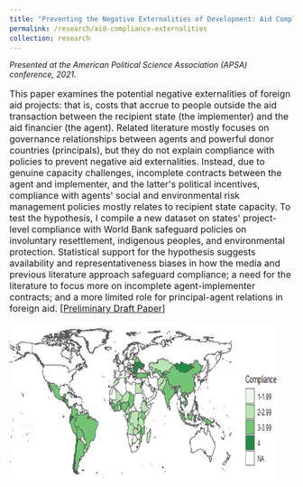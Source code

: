 ```yaml
---
title: "Preventing the Negative Externalities of Development: Aid Compliance, Incomplete Contracts, and State Capacity"
permalink: /research/aid-compliance-externalities
collection: research
---
```


<style>
.thumbnailsafeguards {
    background-color: black;
    height: 275px;
    display: inline-block; 
    background-size: cover; 
    background-position: center center;
    background-repeat: no-repeat;
}
</style>

*Presented at the American Political Science Association (APSA) conference, 2021.*

<p style="font-size: 12pt; width: 100%; text-align: left;">This paper examines the potential negative externalities of foreign aid projects: that is, costs that accrue to people outside the aid transaction between the recipient state (the implementer) and the aid financier (the agent). Related literature mostly focuses on governance relationships between agents and powerful donor countries (principals), but they do not explain compliance with policies to prevent negative aid externalities. Instead, due to genuine capacity challenges, incomplete contracts between the agent and implementer, and the latter's political incentives, compliance with agents' social and environmental risk management policies mostly relates to recipient state capacity. To test the hypothesis, I compile a new dataset on states' project-level compliance with World Bank safeguard policies on involuntary resettlement, indigenous peoples, and environmental protection. Statistical support for the hypothesis suggests availability and representativeness biases in how the media and previous literature approach safeguard compliance; a need for the literature to focus more on incomplete agent-implementer contracts; and a more limited role for principal-agent relations in foreign aid. [<a href="https://mikedenly.com/files/Denly_externalities.pdf">Preliminary Draft Paper</a>]  </p>  

<p style="font-size: 12pt; width: 100%; text-align: left;"><img src="/images/safeguards_map.png" class="thumbnailsafeguards" style="width: 94%;"></p> 


